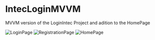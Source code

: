 # IntecLoginMVVM
MVVM version of the LoginIntec Project and adition to the HomePage

![LoginPage](https://user-images.githubusercontent.com/45038839/100396122-3ae06700-301a-11eb-8353-a84375e210e1.jpeg)
![RegistrationPage](https://user-images.githubusercontent.com/45038839/100396119-3a47d080-301a-11eb-95b9-3a7edbb5794d.jpeg)
![HomePage](https://user-images.githubusercontent.com/45038839/100396120-3ae06700-301a-11eb-99c5-7b8360417dba.jpeg)

